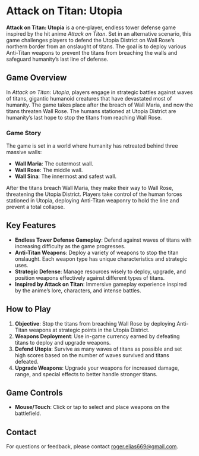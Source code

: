 # Attack on Titan: Utopia

**Attack on Titan: Utopia** is a one-player, endless tower defense game inspired by the hit anime *Attack on Titan*. Set in an alternative scenario, this game challenges players to defend the Utopia District on Wall Rose’s northern border from an onslaught of titans. The goal is to deploy various Anti-Titan weapons to prevent the titans from breaching the walls and safeguard humanity’s last line of defense.

## Game Overview

In *Attack on Titan: Utopia*, players engage in strategic battles against waves of titans, gigantic humanoid creatures that have devastated most of humanity. The game takes place after the breach of Wall Maria, and now the titans threaten Wall Rose. The humans stationed at Utopia District are humanity’s last hope to stop the titans from reaching Wall Rose.

### Game Story

The game is set in a world where humanity has retreated behind three massive walls: 
- **Wall Maria**: The outermost wall.
- **Wall Rose**: The middle wall.
- **Wall Sina**: The innermost and safest wall.

After the titans breach Wall Maria, they make their way to Wall Rose, threatening the Utopia District. Players take control of the human forces stationed in Utopia, deploying Anti-Titan weaponry to hold the line and prevent a total collapse.

## Key Features

- **Endless Tower Defense Gameplay**: Defend against waves of titans with increasing difficulty as the game progresses.
- **Anti-Titan Weapons**: Deploy a variety of weapons to stop the titan onslaught. Each weapon type has unique characteristics and strategic uses.
- **Strategic Defense**: Manage resources wisely to deploy, upgrade, and position weapons effectively against different types of titans.
- **Inspired by Attack on Titan**: Immersive gameplay experience inspired by the anime’s lore, characters, and intense battles.

## How to Play

1. **Objective**: Stop the titans from breaching Wall Rose by deploying Anti-Titan weapons at strategic points in the Utopia District.
2. **Weapons Deployment**: Use in-game currency earned by defeating titans to deploy and upgrade weapons.
3. **Defend Utopia**: Survive as many waves of titans as possible and set high scores based on the number of waves survived and titans defeated.
4. **Upgrade Weapons**: Upgrade your weapons for increased damage, range, and special effects to better handle stronger titans.

## Game Controls

- **Mouse/Touch**: Click or tap to select and place weapons on the battlefield.


## Contact

For questions or feedback, please contact [roger.elias669@gmail.com](mailto:roger.elias669@gmail.com).
